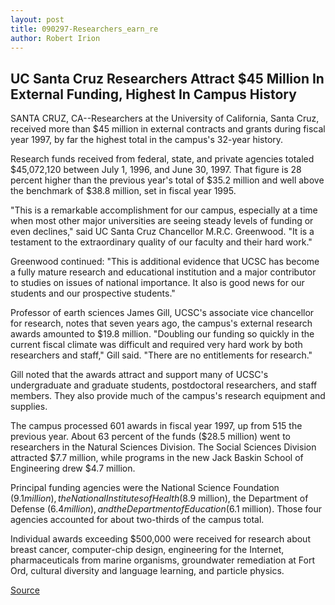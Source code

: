 ```yaml
---
layout: post
title: 090297-Researchers_earn_re
author: Robert Irion
---
```


## UC Santa Cruz Researchers Attract $45 Million In External  Funding, Highest In Campus History

SANTA CRUZ, CA--Researchers at the University of California, Santa  Cruz, received more than $45 million in external contracts and  grants during fiscal year 1997, by far the highest total in the  campus's 32-year history.

Research funds received from federal, state, and private  agencies totaled $45,072,120 between July 1, 1996, and June 30,  1997\. That figure is 28 percent higher than the previous year's total  of $35.2 million and well above the benchmark of $38.8 million, set  in fiscal year 1995.

"This is a remarkable accomplishment for our campus,  especially at a time when most other major universities are seeing  steady levels of funding or even declines," said UC Santa Cruz  Chancellor M.R.C. Greenwood. "It is a testament to the extraordinary  quality of our faculty and their hard work."

Greenwood continued: "This is additional evidence that UCSC  has become a fully mature research and educational institution and a  major contributor to studies on issues of national importance. It  also is good news for our students and our prospective students."

Professor of earth sciences James Gill, UCSC's associate vice  chancellor for research, notes that seven years ago, the campus's  external research awards amounted to $19.8 million. "Doubling our  funding so quickly in the current fiscal climate was difficult and  required very hard work by both researchers and staff," Gill said.  "There are no entitlements for research."

Gill noted that the awards attract and support many of UCSC's  undergraduate and graduate students, postdoctoral researchers, and  staff members. They also provide much of the campus's research  equipment and supplies.

The campus processed 601 awards in fiscal year 1997, up from  515 the previous year. About 63 percent of the funds ($28.5 million)  went to researchers in the Natural Sciences Division. The Social  Sciences Division attracted $7.7 million, while programs in the new  Jack Baskin School of Engineering drew $4.7 million.

Principal funding agencies were the National Science  Foundation ($9.1 million), the National Institutes of Health ($8.9 million), the Department of Defense ($6.4 million), and the  Department of Education ($6.1 million). Those four agencies  accounted for about two-thirds of the campus total.

Individual awards exceeding $500,000 were received for  research about breast cancer, computer-chip design, engineering for  the Internet, pharmaceuticals from marine organisms, groundwater  remediation at Fort Ord, cultural diversity and language learning,  and particle physics.

[Source](http://www1.ucsc.edu/news_events/press_releases/archive/97-98/09-97/090297-Researchers_earn_re.html "Permalink to 090297-Researchers_earn_re")
